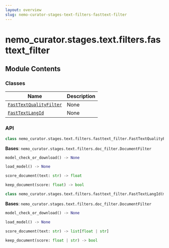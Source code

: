 ```yaml
---
layout: overview
slug: nemo-curator-stages-text-filters-fasttext-filter
---
```


# nemo_curator.stages.text.filters.fasttext_filter



## Module Contents

### Classes

| Name | Description |
|------|-------------|
| [`FastTextQualityFilter`](#nemo_curatorstagestextfiltersfasttext_filterfasttextqualityfilter) | None |
| [`FastTextLangId`](#nemo_curatorstagestextfiltersfasttext_filterfasttextlangid) | None |

### API

```python
class nemo_curator.stages.text.filters.fasttext_filter.FastTextQualityFilter(model_path: str | None = None, label: str = '__label__hq', alpha: float = 3, seed: int = 42)
```

**Bases**: `nemo_curator.stages.text.filters.doc_filter.DocumentFilter`

```python
model_check_or_download() -> None
```


```python
load_model() -> None
```


```python
score_document(text: str) -> float
```


```python
keep_document(score: float) -> bool
```


```python
class nemo_curator.stages.text.filters.fasttext_filter.FastTextLangId(model_path: str | None = None, min_langid_score: float = 0.3)
```

**Bases**: `nemo_curator.stages.text.filters.doc_filter.DocumentFilter`

```python
model_check_or_download() -> None
```


```python
load_model() -> None
```


```python
score_document(text: str) -> list[float | str]
```


```python
keep_document(score: float | str) -> bool
```

